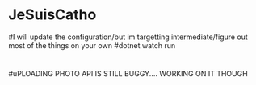 # JeSuisCatho
#I will update the configuration/but im targetting intermediate/figure out most of the things on your own
#dotnet watch run
#
#uPLOADING PHOTO API IS STILL BUGGY.... WORKING ON IT THOUGH
